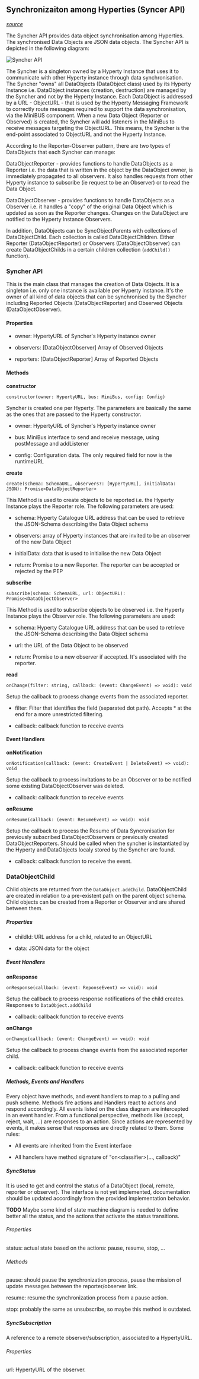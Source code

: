 ## Synchronizaiton among Hyperties (Syncer API)

*[source](https://github.com/reTHINK-project/dev-service-framework/blob/master/src/syncher/Syncher.js)*

The Syncher API provides data object synchronisation among Hyperties. The synchronised Data Objects are JSON data objects.
The Syncher API is depicted in the following diagram:

![Syncher API](SyncherAPI.png)

The Syncher is a singleton owned by a Hyperty Instance that uses it to communicate with other Hyperty instance through data synchronisation. The Syncher "owns" all DataObjects (DataObject class) used by its Hyperty Instance i.e. DataObject instances (creation, destruction) are managed by the Syncher and not by the Hyperty Instance. Each DataObject is addressed by a URL - ObjectURL - that is used by the Hyperty Messaging Framework to correctly route messages required to support the data synchronisation, via the MiniBUS component. When a new Data Object (Reporter or Observed) is created, the Syncher will add listeners in the MiniBus to receive messages targeting the ObjectURL. This means, the Syncher is the end-point associated to ObjectURL and not the Hyperty Instance.

According to the Reporter-Observer pattern, there are two types of DataObjects that each Syncher can manage:

DataObjectReporter - provides functions to handle DataObjects as a Reporter i.e. the data that is written in the object by the DataObject owner, is immediately propagated to all observers. It also handles requests from other Hyperty instance to subscribe (ie request to be an Observer) or to read the Data Object.

DataObjectObserver - provides functions to handle DataObjects as a Observer i.e. it handles a "copy" of the original Data Object which is updated as soon as the Reporter changes. Changes on the DataObject are notified to the Hyperty Instance Observers.

In addition, DataObjects can be SyncObjectParents with collections of DataObjectChild. Each collection is called DataObjectChildren. Either Reporter (DataObjectReporter) or Observers (DataObjectObserver) can create DataObjectChilds in a certain children collection (`addChild()` function).

### Syncher API

This is the main class that manages the creation of Data Objects. It is a singleton i.e. only one instance is available per Hyperty instance. It's the owner of all kind of data objects that can be synchronised by the Syncher including Reported Objects (DataObjectReporter) and Observed Objects (DataObjectObserver).

#### Properties

* owner: HypertyURL of Syncher's Hyperty instance owner

* observers: [DataObjectObserver] Array of Observed Objects

* reporters: [DataObjectReporter] Array of Reported Objects

#### Methods

**constructor**

`constructor(owner: HypertyURL, bus: MiniBus, config: Config)`

Syncher is created one per Hyperty. The parameters are basically the same as the ones that are passed to the Hyperty constructor.

* owner: HypertyURL of Syncher's Hyperty instance owner

* bus: MiniBus interface to send and receive message, using postMessage and addListener

* config: Configuration data. The only required field for now is the runtimeURL

**create**

`create(schema: SchemaURL, observers?: [HypertyURL], initialData: JSON): Promise<DataObjectReporter>`

This Method is used to create objects to be reported i.e. the Hyperty Instance plays the Reporter role. The following parameters are used:

* schema: Hyperty Catalogue URL address that can be used to retrieve the JSON-Schema describing the Data Object schema

* observers: array of Hyperty instances that are invited to be an observer of the new Data Object

* initialData: data that is used to initialise the new Data Object

* return: Promise to a new Reporter. The reporter can be accepted or rejected by the PEP

**subscribe**

`subscribe(schema: SchemaURL, url: ObjectURL): Promise<DataObjectObserver>`

This Method is used to subscribe objects to be observed i.e. the Hyperty Instance plays the Observer role. The following parameters are used:

* schema: Hyperty Catalogue URL address that can be used to retrieve the JSON-Schema describing the Data Object schema

* url: the URL of the Data Object to be observed

* return: Promise to a new observer if accepted. It's associated with the reporter.

**read**

`onChange(filter: string, callback: (event: ChangeEvent) => void): void`

Setup the callback to process change events from the associated reporter.

* filter: Filter that identifies the field (separated dot path). Accepts * at the end for a more unrestricted filtering.

* callback: callback function to receive events

#### Event Handlers

**onNotification**

`onNotification(callback: (event: CreateEvent | DeleteEvent) => void): void`

Setup the callback to process invitations to be an Observer or to be notified some existing DataObjectObserver was deleted.

* callback: callback function to receive events

**onResume**

`onResume(callback: (event: ResumeEvent) => void): void`

Setup the callback to process the Resume of Data Syncronisation for previously subscribed DataObjectObservers or previously created DataObjectReporters. Should be called when the syncher is instantiated by the Hyperty and DataObjects localy stored by the Syncher are found.

* callback: callback function to receive the event.

### DataObjectChild
Child objects are returned from the `DataObject.addChild`.
DataObjectChild are created in relation to a pre-existent path on the parent object schema.
Child objects can be created from a Reporter or Observer and are shared between them.

##### Properties
* childId: URL address for a child, related to an ObjectURL

* data: JSON data for the object

##### Event Handlers

**onResponse**

`onResponse(callback: (event: ReponseEvent) => void): void`

Setup the callback to process response notifications of the child creates. Responses to `DataObject.addChild`

* callback: callback function to receive events

**onChange**

`onChange(callback: (event: ChangeEvent) => void): void`

Setup the callback to process change events from the associated reporter child.

* callback: callback function to receive events

##### Methods, Events and Handlers
Every object have methods, and event handlers to map to a pulling and push scheme.
Methods fire actions and Handlers react to actions and respond accordingly.
All events listed on the class diagram are intercepted in an event handler. From a functional perspective, methods like (accept, reject, wait, ...) are responses to an action. Since actions are represented by events, it makes sense that responses are directly related to them. Some rules:

* All events are inherited from the Event interface

* All handlers have method signature of "on\<classifier\>(..., callback)"

##### SyncStatus

It is used to get and control the status of a DataObject (local, remote, reporter or observer). The interface is not yet implemented, documentation should be updated accordingly from the provided implementation behavior.

**TODO** Maybe some kind of state machine diagram is needed to define better all the status, and the actions that activate the status transitions.

###### Properties
status: actual state based on the actions: pause, resume, stop, ...

###### Methods
pause: should pause the synchronization process, pause the mission of update messages between the reporter/observer link.

resume: resume the synchronization process from a pause action.

stop: probably the same as unsubscribe, so maybe this method is outdated.

##### SyncSubscription

A reference to a remote observer/subscription, associated to a HypertyURL.

###### Properties
url: HypertyURL of the observer.
